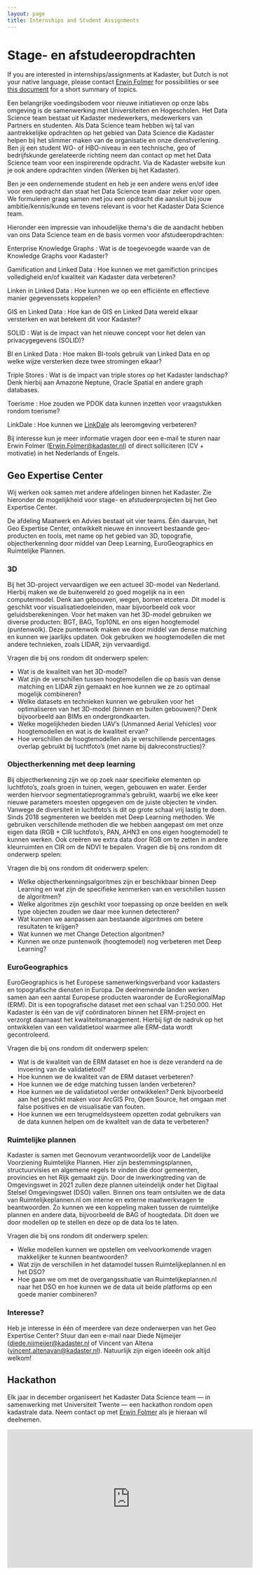 ```yaml
---
layout: page
title: Internships and Student Assignments
---
```

# Stage- en afstudeeropdrachten

<div class="textbox">
  If you are interested in internships/assignments at Kadaster, but Dutch is not your native language, please contact <a href="mailto:Erwin.Folmer@kadaster.nl">Erwin Folmer</a> for possibilities or see <a href="/assets/pdf/kadaster-thesis-assignments.pdf">this document</a> for a short summary of topics.
</div>

Een belangrijke voedingsbodem voor nieuwe initiatieven op onze labs omgeving is de samenwerking met Universiteiten en Hogescholen.  Het Data Science team bestaat uit Kadaster medewerkers, medewerkers van Partners en studenten.  Als Data Science team hebben wij tal van aantrekkelijke opdrachten op het gebied van Data Science die Kadaster helpen bij het slimmer maken van de organisatie en onze dienstverlening.  Ben jij een student WO- of HBO-niveau in een technische, geo of bedrijfskunde gerelateerde richting neem dan contact op met het Data Science team voor een inspirerende opdracht.  Via de Kadaster website kun je ook andere opdrachten vinden (Werken bij het Kadaster).

Ben je een ondernemende student en heb je een andere wens en/of idee voor een opdracht dan staat het Data Science team daar zeker voor open.  We formuleren graag samen met jou een opdracht die aansluit bij jouw ambitie/kennis/kunde en tevens relevant is voor het Kadaster Data Science team.

Hieronder een impressie van inhoudelijke thema's die de aandacht hebben van ons Data Science team en de basis vormen voor afstudeeropdrachten:

Enterprise Knowledge Graphs
: Wat is de toegevoegde waarde van de Knowledge Graphs voor Kadaster?

Gamification and Linked Data
: Hoe kunnen we met gamifiction principes volledigheid en/of kwaliteit van Kadaster data verbeteren?

Linken in Linked Data
: Hoe kunnen we op een efficiënte en effectieve manier gegevenssets koppelen?

GIS en Linked Data
: Hoe kan de GIS en Linked Data wereld elkaar versterken en wat betekent dit voor Kadaster?

SOLID
: Wat is de impact van het nieuwe concept voor het delen van privacygegevens (SOLID)?

BI en Linked Data
: Hoe maken BI-tools gebruik van Linked Data en op welke wijze versterken deze twee stromingen elkaar?

Triple Stores
: Wat is de impact van triple stores op het Kadaster landschap?  Denk hierbij aan Amazone Neptune, Oracle Spatial en andere graph databases.

Toerisme
: Hoe zouden we PDOK data kunnen inzetten voor vraagstukken rondom toerisme?

LinkDale
: Hoe kunnen we [LinkDale](http://linkdale.org) als leeromgeving verbeteren?

Bij interesse kun je meer informatie vragen door een e-mail te sturen naar Erwin Folmer ([Erwin.Folmer@kadaster.nl](mailto:Erwin.Folmer@kadaster.nl)) of direct solliciteren (CV + motivatie) in het Nederlands of Engels.

## Geo Expertise Center


Wij werken ook samen met andere afdelingen binnen het Kadaster.  Zie hieronder de mogelijkheid voor stage- en afstudeerprojecten bij het Geo Expertise Center.

De afdeling Maatwerk en Advies bestaat uit vier teams.  Één daarvan, het Geo Expertise Center, ontwikkelt nieuwe én innoveert bestaande geo-producten en tools, met name op het gebied van 3D, topografie, objectherkenning door middel van Deep Learning, EuroGeographics en Ruimtelijke Plannen.

### 3D

Bij het 3D-project vervaardigen we een actueel 3D-model van Nederland. Hierbij maken we de buitenwereld zo goed mogelijk na in een computermodel. Denk aan gebouwen, wegen, bomen etcetera. Dit model is geschikt  voor visualisatiedoeleinden, maar bijvoorbeeld ook voor geluidsberekeningen. Voor het maken van het 3D-model gebruiken we diverse producten: BGT, BAG, Top10NL en ons eigen hoogtemodel (puntenwolk). Deze puntenwolk maken we door middel van dense matching en kunnen we jaarlijks updaten. Ook gebruiken we hoogtemodellen die met andere technieken, zoals LIDAR, zijn vervaardigd.

Vragen die bij ons rondom dit onderwerp spelen:
- Wat is de kwaliteit van het 3D-model?
- Wat zijn de verschillen tussen hoogtemodellen die op basis van dense matching en LIDAR zijn gemaakt en hoe kunnen we ze zo optimaal mogelijk combineren?
- Welke datasets en technieken kunnen we gebruiken voor het optimaliseren van het 3D-model (binnen en buiten gebouwen)? Denk bijvoorbeeld aan BIMs en ondergrondkaarten.
- Welke mogelijkheden bieden UAV’s (Unmanned Aerial Vehicles) voor hoogtemodellen en wat is de kwaliteit ervan?
- Hoe verschillen de hoogtemodellen als je verschillende percentages overlap gebruikt bij luchtfoto’s (met name bij dakreconstructies)?


### Objectherkenning met deep learning

Bij objectherkenning zijn we op zoek naar specifieke elementen op luchtfoto’s, zoals groen in tuinen, wegen, gebouwen en water. Eerder werden hiervoor segmentatieprogramma’s gebruikt, waarbij we elke keer nieuwe parameters moesten opgegeven om de juiste objecten te vinden. Vanwege de diversiteit in luchtfoto’s is dit op grote schaal vrij lastig te doen. Sinds 2018 segmenteren we beelden met Deep Learning methoden. We gebruiken verschillende methoden die we hebben aangepast om met onze eigen data (RGB + CIR luchtfoto’s, PAN, AHN3 en ons eigen hoogtemodel) te kunnen werken. Ook creëren we extra data door RGB om te zetten in andere kleurruimten en CIR om de NDVI te bepalen.
Vragen die bij ons rondom dit onderwerp spelen:

Vragen die bij ons rondom dit onderwerp spelen:
- Welke objectherkenningsalgoritmes zijn er beschikbaar binnen Deep Learning en wat zijn de specifieke kenmerken van en verschillen tussen de algoritmen?
- Welke algoritmes zijn geschikt voor toepassing op onze beelden en welk type objecten zouden we daar mee kunnen detecteren?
- Wat kunnen we aanpassen aan bestaande algoritmes om betere resultaten te krijgen?
- Wat kunnen we met Change Detection algoritmen?
- Kunnen we onze puntenwolk (hoogtemodel) nog verbeteren met Deep Learning?

### EuroGeographics

EuroGeographics is het Europese samenwerkingsverband voor kadasters en topografische diensten in Europa. De deelnemende landen werken samen aan een aantal Europese producten waaronder de EuroRegionalMap (ERM). Dit is een topografische dataset met een schaal van 1:250.000. Het Kadaster is één van de vijf coördinatoren binnen het ERM-project en verzorgt daarnaast het kwaliteitsmanagement. Hierbij ligt de nadruk op het ontwikkelen van een validatietool waarmee alle ERM-data wordt gecontroleerd.

Vragen die bij ons rondom dit onderwerp spelen:
- Wat is de kwaliteit van de ERM dataset en hoe is deze veranderd na de invoering van de validatietool?
- Hoe kunnen we de kwaliteit van de ERM dataset verbeteren?
- Hoe kunnen we de edge matching tussen landen verbeteren?
- Hoe kunnen we de validatietool verder ontwikkelen?  Denk bijvoorbeeld aan het geschikt maken voor ArcGIS Pro, Open Source, het omgaan met false positives en de visualisatie van fouten.
- Hoe kunnen we een terugmeldsysteem opzetten zodat gebruikers van de data kunnen helpen om de kwaliteit van de data te verbeteren?

### Ruimtelijke plannen

Kadaster is samen met Geonovum verantwoordelijk voor de Landelijke Voorziening Ruimtelijke Plannen. Hier zijn bestemmingsplannen, structuurvisies en algemene regels te vinden die door gemeenten, provincies en het Rijk gemaakt zijn. Door de inwerkingtreding van de Omgevingswet in 2021 zullen deze plannen uiteindelijk onder het Digitaal Stelsel Omgevingswet (DSO) vallen. Binnen ons team ontsluiten we de data van Ruimtelijkeplannen.nl om interne en externe maatwerkvragen te beantwoorden. Zo kunnen we een koppeling maken tussen de ruimtelijke plannen en andere data, bijvoorbeeld de BAG of hoogtedata. Dit doen we door modellen op te stellen en deze op de data los te laten.

Vragen die bij ons rondom dit onderwerp spelen:
- Welke modellen kunnen we opstellen om veelvoorkomende vragen makkelijker te kunnen beantwoorden?
- Wat zijn de verschillen in het datamodel tussen Ruimtelijkeplannen.nl en het DSO?
- Hoe gaan we om met de overgangssituatie van Ruimtelijkeplannen.nl naar het DSO en hoe kunnen we de data uit beide platforms op een goede manier combineren?

### Interesse?
Heb je interesse in één of meerdere van deze onderwerpen van het Geo Expertise Center? Stuur dan een e-mail naar Diede Nijmeijer ([diede.nijmeijer@kadaster.nl](mailto:diede.nijmeijer@kadaster.nl) of Vincent van Altena ([vincent.altenavan@kadaster.nl](mailto:vincent.altenavan@kadaster.nl)). Natuurlijk zijn eigen ideeën ook altijd welkom!



## Hackathon

Elk jaar in december organiseert het Kadaster Data Science team ― in
samenwerking met Universiteit Twente ― een hackathon rondom open
kadastrale data. Neem contact op met <a
href="mailto:Erwin.Folmer@kadaster.nl">Erwin Folmer</a> als je hieraan
wil deelnemen.

<iframe width="560" height="315" src="https://www.youtube.com/embed/yak9OTOrxNU" frameborder="0" allow="autoplay; encrypted-media" allowfullscreen>
</iframe>
